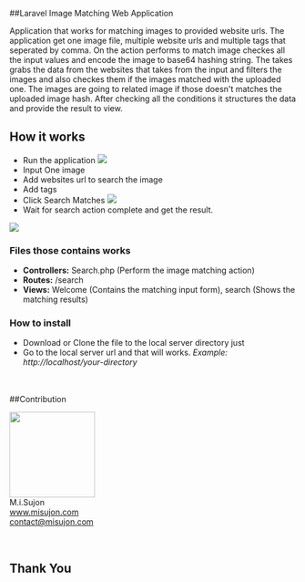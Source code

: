 ##Laravel Image Matching Web Application
<p>Application that works for matching images to provided website urls. The application get one image file,
multiple website urls and multiple tags that seperated by comma. On the action performs to match image 
checkes all the input values and encode the image to base64 hashing string. The takes grabs the data from 
the websites that takes from the input and filters the images and also checkes them if the images matched with 
the uploaded one. The images are going to related image if those doesn't matches the uploaded image hash. After
 checking all the conditions it structures the data and provide the result to view.</p>
 
## How it works
 - Run the application
 <img src="https://www.linkpicture.com/q/1_753.jpg"><br>
 - Input One image
 - Add websites url to search the image
 - Add tags
 - Click Search Matches
  <img src="https://www.linkpicture.com/q/2_519.jpg"><br>
 - Wait for search action complete and get the result.
 <img src="https://www.linkpicture.com/q/3_442.jpg">
 
### Files those contains works
 - **Controllers:** Search.php (Perform the image matching action)
 - **Routes:** /search
 - **Views:** Welcome (Contains the matching input form), search (Shows the matching results)

### How to install
 - Download or Clone the file to the local server directory just
 - Go to the local server url and that will works. *Example: http://localhost/your-directory*
 
<br/><br/>
##Contribution

<a href="http://misujon.com/" target="_blank"><img width="150" src="http://www.misujon.com/wp-content/uploads/2017/11/Logo.png"></a>
<br>M.i.Sujon<br>
<a href="http://misujon.com/" target="_blank">www.misujon.com</a><br>
<a href="mailto:contact@misujon.com">contact@misujon.com</a>

<br>
<h2>Thank You</h2>
